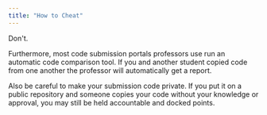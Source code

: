 ```yaml
---
title: "How to Cheat"
---
```


Don't.

Furthermore, most code submission portals professors use run an automatic code comparison tool. If you and another student copied code from one another the professor will automatically get a report.

Also be careful to make your submission code private. If you put it on a public repository and someone copies your code without your knowledge or approval, you may still be held accountable and docked points.
